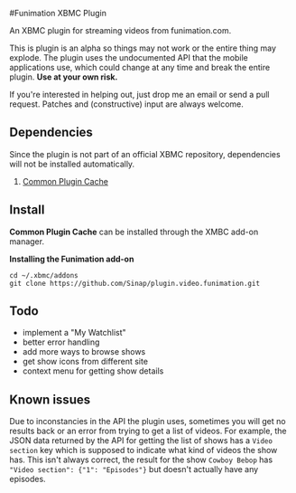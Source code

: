 #Funimation XBMC Plugin

An XBMC plugin for streaming videos from funimation.com.

This is plugin is an alpha so things may not work or the entire thing may
explode. The plugin uses the undocumented API that the mobile applications use,
which could change at any time and break the entire plugin.
**Use at your own risk.**

If you're interested in helping out, just drop me an email or send a pull
request. Patches and (constructive) input are always welcome.

Dependencies
------------
Since the plugin is not part of an official XBMC repository, dependencies will
not be installed automatically.

1. [Common Plugin Cache](http://wiki.xbmc.org/index.php?title=Add-on:Common_plugin_cache)

Install
-------
**Common Plugin Cache** can be installed through the XMBC add-on manager.

**Installing the Funimation add-on**

    cd ~/.xbmc/addons
    git clone https://github.com/Sinap/plugin.video.funimation.git

Todo
----
+ implement a "My Watchlist"
+ better error handling
+ add more ways to browse shows
+ get show icons from different site
+ context menu for getting show details

Known issues
------------
Due to inconstancies in the API the plugin uses, sometimes you will get no
results back or an error from trying to get a list of videos. For example,
the JSON data returned by the API for getting the list of shows has a
`Video section` key which is supposed to indicate what kind of videos the show
has. This isn't always correct, the result for the show `Cowboy Bebop` has
`"Video section": {"1": "Episodes"}` but doesn't actually have any episodes.
